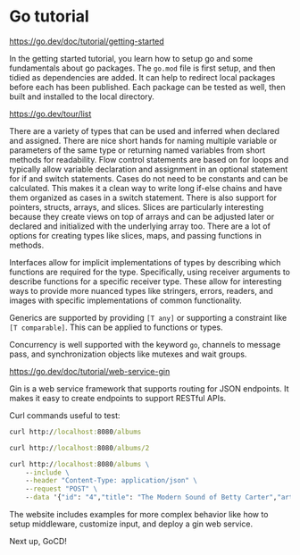 # Go tutorial

<https://go.dev/doc/tutorial/getting-started>

In the getting started tutorial, you learn how to setup
go and some fundamentals about go packages. The `go.mod`
file is first setup, and then tidied as dependencies
are added. It can help to redirect local packages
before each has been published. Each package can be
tested as well, then built and installed to the local
directory.

<https://go.dev/tour/list>

There are a variety of types that can be used and
inferred when declared and assigned. There are nice
short hands for naming multiple variable or parameters
of the same type or returning named variables from
short methods for readability. Flow control statements
are based on for loops and typically allow variable
declaration and assignment in an optional statement
for if and switch statements. Cases do not need to be
constants and can be calculated. This makes it a clean
way to write long if-else chains and have them organized
as cases in a switch statement. There is also support
for pointers, structs, arrays, and slices. Slices are
particularly interesting because they create views on
top of arrays and can be adjusted later or declared
and initialized with the underlying array too. There
are a lot of options for creating types like slices,
maps, and passing functions in methods.

Interfaces allow for implicit implementations of
types by describing which functions are required
for the type. Specifically, using receiver arguments
to describe functions for a specific receiver type.
These allow for interesting ways to provide more
nuanced types like stringers, errors, readers,
and images with specific implementations of
common functionality.

Generics are supported by providing `[T any]`
or supporting a constraint like `[T comparable]`.
This can be applied to functions or types.

Concurrency is well supported with the keyword `go`,
channels to message pass, and synchronization objects
like mutexes and wait groups.

<https://go.dev/doc/tutorial/web-service-gin>

Gin is a web service framework that supports
routing for JSON endpoints. It makes it easy
to create endpoints to support RESTful APIs.

Curl commands useful to test:

```cmd
curl http://localhost:8080/albums

curl http://localhost:8080/albums/2

curl http://localhost:8080/albums \
    --include \
    --header "Content-Type: application/json" \
    --request "POST" \
    --data '{"id": "4","title": "The Modern Sound of Betty Carter","artist": "Betty Carter","price": 49.99}'
```

The website includes examples for more complex
behavior like how to setup middleware, customize
input, and deploy a gin web service.

Next up, GoCD!
